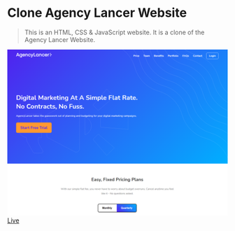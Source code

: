 # Clone Agency Lancer Website
> This is an HTML, CSS & JavaScript website. It is a clone of the Agency Lancer Website.

![Clone Agency Lancer Website](/img/screen.png 'Clone Agency Lancer Website')
[Live](https://aebiz-aleksandar.github.io/agencylancer-website-clone/)
